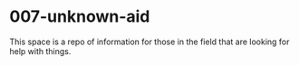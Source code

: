 # 007-unknown-aid

This space is a repo of information for those in the field that are looking for help with things.
